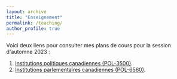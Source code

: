 ```yaml
---
layout: archive
title: "Enseignement"
permalink: /teaching/
author_profile: true
---
```


Voici deux liens pour consulter mes plans de cours pour la session d'automne 2023 : 
1. [Institutions politiques canadiennes (POL-3500)](https://jf-godbout.github.io/files/syllabus%20POL-3500-2023.pdf).
2. [Institutions parlementaires canadiennes (POL-6560)](https://jf-godbout.github.io/files/POL-6560-A2023.pdf).
